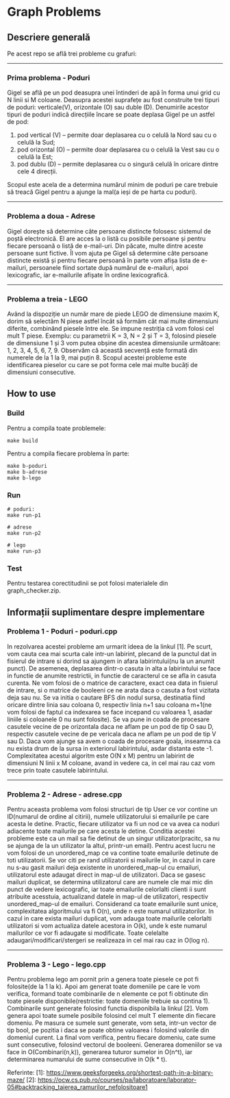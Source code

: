 # Graph Problems


## Descriere generală
Pe acest repo se află trei probleme cu grafuri:

---

### Prima problema - Poduri
Gigel se află pe un pod deasupra unei întinderi de apă în forma unui grid cu N linii si M coloane. Deasupra acestei suprafețe au fost construite trei tipuri de poduri: verticale(V), orizontale (O) sau duble (D). Denumirile acestor tipuri de poduri indică direcțiile încare se poate deplasa Gigel pe un astfel de pod:

1. pod vertical (V) – permite doar deplasarea cu o celulă la Nord sau cu o celulă la
Sud;
2. pod orizontal (O) – permite doar deplasarea cu o celulă la Vest sau cu o celulă la
Est;
3. pod dublu (D) – permite deplasarea cu o singură celulă în oricare dintre cele 4 direcții.

Scopul este acela de a determina numărul minim de poduri pe care trebuie să treacă Gigel pentru a ajunge la mal(a ieși de pe harta cu poduri).

---

### Problema a doua - Adrese

Gigel dorește să determine câte persoane distincte folosesc sistemul de poștă electronică. El are acces la o listă cu posibile persoane și pentru fiecare persoană o listă de e-mail-uri. Din păcate, multe dintre aceste persoane sunt fictive.
Îl vom ajuta pe Gigel să determine câte persoane distincte există și pentru fiecare persoană în parte vom afișa lista de e-mailuri, persoanele fiind sortate după numărul de e-mailuri, apoi lexicografic, iar e-mailurile afișate în ordine lexicografică.

---

### Problema a treia - LEGO

Având la dispoziție un număr mare de piede LEGO de dimensiune maxim K, dorim să selectăm N piese astfel încât să formăm cât mai multe dimensiuni diferite, combinând piesele între ele. Se impune restriția că vom folosi cel mult T piese.
Exemplu: cu parametrii K = 3, N = 2 și T = 3, folosind piesele de dimensiune 1 și 3 vom putea obșine din acestea dimensiunile următoare: 1, 2, 3, 4, 5, 6, 7, 9. Observăm că această secvență este formată din numerele de la 1 la 9, mai puțin 8. Scopul acestei probleme este identificarea pieselor cu care se pot forma cele mai multe bucăți de dimensiuni consecutive. 



## How to use
### Build
Pentru a compila toate problemele:

    make build

Pentru a compila fiecare problema în parte:

    make b-poduri
    make b-adrese
    make b-lego

### Run

    # poduri:
    make run-p1 
    
    # adrese
    make run-p2

    # lego
    make run-p3


### Test
Pentru testarea corectitudinii se pot folosi materialele din graph_checker.zip.

## Informații suplimentare despre implementare
### Problema 1 - Poduri - poduri.cpp

In rezolvarea acestei probleme am urmarit ideea de la linkul [1]. Pe scurt, vom cauta cea mai scurta cale intr-un labirint, plecand de la punctul dat in fisierul de intrare si dorind sa ajungem in afara labirintului(nu la un anumit punct). De asemenea, deplasarea dintr-o casuta in alta a labirintului se face in functie de anumite restrictii, in functie de caracterul ce se afla in casuta curenta.
Ne vom folosi de o matrice de caractere, exact cea data in fisierul de intrare, si o matrice de booleeni ce ne arata daca o casuta a fost vizitata deja sau nu.
Se va initia o cautare BFS din nodul sursa, destinatia fiind oricare dintre linia sau coloana 0, respectiv linia n+1 sau coloana m+1(ne vom folosi de faptul ca indexarea se face incepand cu valoarea 1, asadar liniile si coloanele 0 nu sunt folosite).
Se va pune in coada de procesare casutele vecine de pe orizontala daca ne aflam pe un pod de tip O sau D, respectiv casutele vecine de pe vericala daca ne aflam pe un pod de tip V sau D.
Daca vom ajunge sa avem o coada de procesare goala, inseamna ca nu exista drum de la sursa in exteriorul labirintului, asdar distanta este -1.
Complexitatea acestui algoritm este O(N x M) pentru un labirint de dimensiuni N linii x M coloane, avand in vedere ca, in cel mai rau caz vom trece prin toate casutele labirintului.

---

### Problema 2 - Adrese - adrese.cpp
Pentru aceasta problema vom folosi structuri de tip User ce vor contine un ID(numarul de ordine al citirii), numele utilizatorului si emailurile pe care acesta le detine. Practic, fiecare utilizator va fi un nod ce va avea ca noduri adiacente toate mailurile pe care acesta le detine. Conditia acestei probleme este ca un mail sa fie detinut de un singur utilizator(pracitc, sa nu se ajunga de la un utilizator la altul, printr-un email). Pentru acest lucru ne vom folosi de un unordered_map ce va contine toate emailurile detinute de toti utilizatorii.
Se vor citi pe rand utilizatorii si mailurile lor, in cazul in care nu s-au gasit mailuri deja existente in unordered_map-ul cu emailuri, utilizatorul este adaugat direct in map-ul de utilizatori. Daca se gasesc mailuri duplicat, se determina utilizatorul care are numele cle mai mic din punct de vedere lexicografic, iar toate emailurile celorlalti clienti ii sunt atribuite acesstuia, actualizand datele in map-ul de utilizatori, respectiv unordered_map-ul de emailuri.
Considerand ca toate emailurile sunt unice, complexitatea algoritmului va fi O(n), unde n este numarul utilizatorilor. In cazul in care exista mailuri duplicat, vom adauga toate mailurile celorlalti utilizatori si vom actualiza datele acestora in O(k), unde k este numarul mailurilor ce vor fi adaugate si modificate. Toate celelalte adaugari/modificari/stergeri se realizeaza in cel mai rau caz in O(log n).

---

### Problema 3 - Lego - lego.cpp
Pentru problema lego am pornit prin a genera toate piesele ce pot fi folosite(de la 1 la k). Apoi am generat toate domeniile pe care le vom verifica, formand toate combinarile de n elemente ce pot fi obtinute din toate piesele disponibile(restrictie: toate domeniile trebuie sa contina 1). Combinarile sunt generate folosind functia  disponibila la linkul [2]. Vom genera apoi toate sumele posibile folosind cel mult T elemente din fiecare domeniu. Pe masura ce sumele sunt generate, vom seta, intr-un vector de tip bool, pe pozitia i daca se poate obtine valoarea i folosind valorile din domeniul curent. La final vom verifica, pentru fiecare domeniu, cate sume sunt consecutive, folosind vectorul de booleeni.
Generarea domeniilor se va face in O(Combinari(n,k)), generarea tuturor sumelor in O(n^t), iar determinarea numarului de sume consecutive in O(k * t).

Referinte:
[1]: https://www.geeksforgeeks.org/shortest-path-in-a-binary-maze/
[2]: https://ocw.cs.pub.ro/courses/pa/laboratoare/laborator-05#backtracking_taierea_ramurilor_nefolositoare1